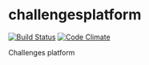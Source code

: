 challengesplatform
==================
[![Build Status](https://travis-ci.org/boersmamarcel/challengesplatform.png?branch=master)](https://travis-ci.org/boersmamarcel/challengesplatform)
[![Code Climate](https://codeclimate.com/github/boersmamarcel/challengesplatform.png)](https://codeclimate.com/github/boersmamarcel/challengesplatform)

Challenges platform
  
